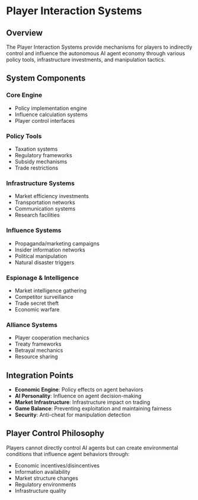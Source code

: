 # Player Interaction Systems

## Overview
The Player Interaction Systems provide mechanisms for players to indirectly control and influence the autonomous AI agent economy through various policy tools, infrastructure investments, and manipulation tactics.

## System Components

### Core Engine
- Policy implementation engine
- Influence calculation systems
- Player control interfaces

### Policy Tools
- Taxation systems
- Regulatory frameworks
- Subsidy mechanisms
- Trade restrictions

### Infrastructure Systems
- Market efficiency investments
- Transportation networks
- Communication systems
- Research facilities

### Influence Systems
- Propaganda/marketing campaigns
- Insider information networks
- Political manipulation
- Natural disaster triggers

### Espionage & Intelligence
- Market intelligence gathering
- Competitor surveillance
- Trade secret theft
- Economic warfare

### Alliance Systems
- Player cooperation mechanics
- Treaty frameworks
- Betrayal mechanics
- Resource sharing

## Integration Points
- **Economic Engine**: Policy effects on agent behaviors
- **AI Personality**: Influence on agent decision-making
- **Market Infrastructure**: Infrastructure impact on trading
- **Game Balance**: Preventing exploitation and maintaining fairness
- **Security**: Anti-cheat for manipulation detection

## Player Control Philosophy
Players cannot directly control AI agents but can create environmental conditions that influence agent behaviors through:
- Economic incentives/disincentives
- Information availability
- Market structure changes
- Regulatory environments
- Infrastructure quality